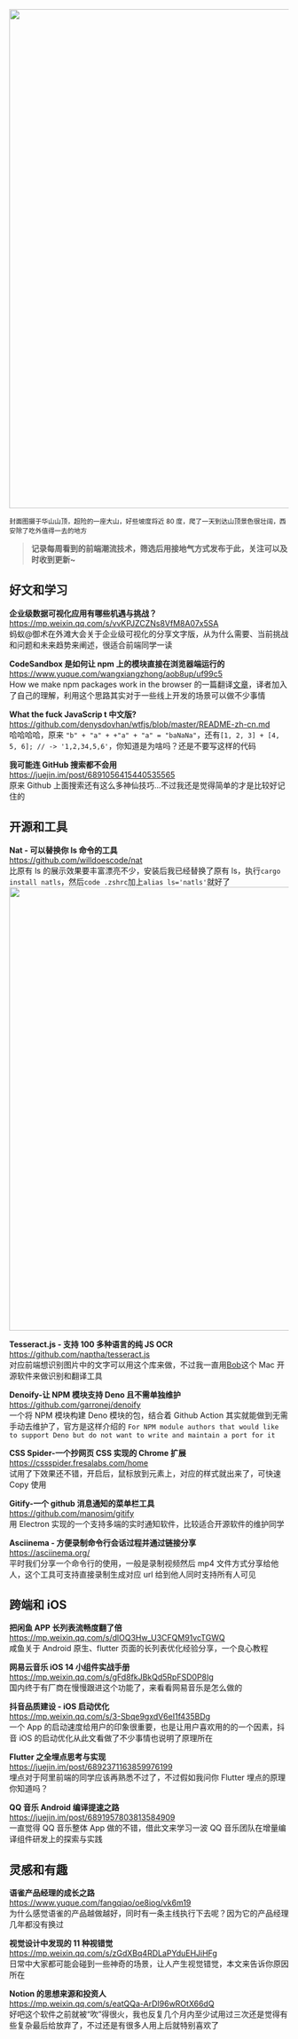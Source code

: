 <img src=https://gw.alipayobjects.com/zos/k/bb/12121221mmm.jpg width=900/>  

<small>封面图摄于华山山顶，超险的一座大山，好些坡度将近 80 度，爬了一天到达山顶景色很壮阔，西安除了吃外值得一去的地方</small>  

> **记录每周看到的前端潮流技术，筛选后用接地气方式发布于此，关注可以及时收到更新~**  

## 好文和学习

**企业级数据可视化应用有哪些机遇与挑战？**  
<https://mp.weixin.qq.com/s/vvKPJZCZNs8VfM8A07x5SA>  
蚂蚁@御术在外滩大会关于企业级可视化的分享文字版，从为什么需要、当前挑战和问题和未来趋势来阐述，很适合前端同学一读

**CodeSandbox 是如何让 npm 上的模块直接在浏览器端运行的**  
<https://www.yuque.com/wangxiangzhong/aob8up/uf99c5>  
How we make npm packages work in the browser 的一篇翻译[文章](<](https://hackernoon.com/how-we-make-npm-packages-work-in-the-browser-announcing-the-new-packager-6ce16aa4cee6)>)，译者加入了自己的理解，利用这个思路其实对于一些线上开发的场景可以做不少事情

**What the fuck JavaScrip t 中文版?**  
<https://github.com/denysdovhan/wtfjs/blob/master/README-zh-cn.md>  
哈哈哈哈，原来 `"b" + "a" + +"a" + "a" = "baNaNa"`，还有`[1, 2, 3] + [4, 5, 6]; // -> '1,2,34,5,6'`，你知道是为啥吗？还是不要写这样的代码

**我可能连 GitHub 搜索都不会用**  
<https://juejin.im/post/6891056415440535565>  
原来 Github 上面搜索还有这么多神仙技巧...不过我还是觉得简单的才是比较好记住的

## 开源和工具

**Nat - 可以替换你 ls 命令的工具**  
<https://github.com/willdoescode/nat>  
比原有 ls 的展示效果要丰富漂亮不少，安装后我已经替换了原有 ls，执行`cargo install natls`，然后`code .zshrc`加上`alias ls='natls'`就好了
<img src=https://gw.alipayobjects.com/zos/k/1q/8TKnYM.jpg width=800/>  

**Tesseract.js - 支持 100 多种语言的纯 JS OCR**  
<https://github.com/naptha/tesseract.js>  
对应前端想识别图片中的文字可以用这个库来做，不过我一直用[Bob](https://ripperhe.gitee.io/bob/#/)这个 Mac 开源软件来做识别和翻译工具

**Denoify-让 NPM 模块支持 Deno 且不需单独维护**  
<https://github.com/garronej/denoify>  
一个将 NPM 模块构建 Deno 模块的包，结合着 Github Action 其实就能做到无需手动去维护了，官方是这样介绍的 `For NPM module authors that would like to support Deno but do not want to write and maintain a port for it`

**CSS Spider-一个抄网页 CSS 实现的 Chrome 扩展**  
<https://cssspider.fresalabs.com/home>  
试用了下效果还不错，开启后，鼠标放到元素上，对应的样式就出来了，可快速 Copy 使用

**Gitify-一个 github 消息通知的菜单栏工具**  
<https://github.com/manosim/gitify>  
用 Electron 实现的一个支持多端的实时通知软件，比较适合开源软件的维护同学

**Asciinema - 方便录制命令行会话过程并通过链接分享**  
<https://asciinema.org/>  
平时我们分享一个命令行的使用，一般是录制视频然后 mp4 文件方式分享给他人，这个工具可支持直接录制生成对应 url 给到他人同时支持所有人可见

## 跨端和 iOS

**把闲鱼 APP 长列表流畅度翻了倍**  
<https://mp.weixin.qq.com/s/dlOQ3Hw_U3CFQM91vcTGWQ>  
咸鱼关于 Android 原生、flutter 页面的长列表优化经验分享，一个良心教程

**网易云音乐 iOS 14 小组件实战手册**  
<https://mp.weixin.qq.com/s/gFd8fkJBkQd5RpFSD0P8Ig>  
国内终于有厂商在慢慢跟进这个功能了，来看看网易音乐是怎么做的

**抖音品质建设 - iOS 启动优化**  
<https://mp.weixin.qq.com/s/3-Sbqe9gxdV6eI1f435BDg>  
一个 App 的启动速度给用户的印象很重要，也是让用户喜欢用的的一个因素，抖音 iOS 的启动优化从此文看做了不少事情也说明了原理所在

**Flutter 之全埋点思考与实现**  
<https://juejin.im/post/6892371163859976199>  
埋点对于阿里前端的同学应该再熟悉不过了，不过假如我问你 Flutter 埋点的原理你知道吗？

**QQ 音乐 Android 编译提速之路**  
<https://juejin.im/post/6891957803813584909>  
一直觉得 QQ 音乐整体 App 做的不错，借此文来学习一波 QQ 音乐团队在增量编译组件研发上的探索与实践

## 灵感和有趣

**语雀产品经理的成长之路**  
<https://www.yuque.com/fangqiao/oe8iog/vk6m19>  
为什么感觉语雀的产品越做越好，同时有一条主线执行下去呢？因为它的产品经理几年都没有换过

**视觉设计中发现的 11 种视错觉**  
<https://mp.weixin.qq.com/s/zGdXBq4RDLaPYduEHJiHFg>  
日常中大家都可能会碰到一些神奇的场景，让人产生视觉错觉，本文来告诉你原因所在

**Notion 的思想来源和投资人**  
<https://mp.weixin.qq.com/s/eatQQa-ArDI96wROtX66dQ>  
好吧这个软件之前就被“吹”得很火，我也反复几个月内至少试用过三次还是觉得有些复杂最后给放弃了，不过还是有很多人用上后就特别喜欢了
